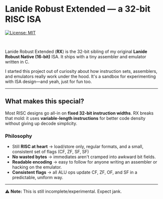 # Lanide Robust Extended — a 32-bit RISC ISA
[![License: MIT](https://img.shields.io/badge/License-MIT-red.svg)](LICENSE)

<br>

Lanide Robust Extended (**RX**) is the 32-bit sibling of my original **Lanide Robust Native (16-bit)** ISA. It ships with a tiny assembler and emulator written in C.

I started this project out of curiosity about how instruction sets, assemblers, and emulators really work under the hood. It's a sandbox for experimenting with ISA design—and yeah, just for fun too.

---

## What makes this special?
Most RISC designs go all-in on **fixed 32-bit instruction widths**. RX breaks that mold: it uses **variable-length instructions** for better code density without giving up decode simplicity.

### Philosophy
- Still **RISC at heart** → load/store only, regular formats, and a small, consistent set of flags (CF, ZF, SF, SF)
- **No wasted bytes** → immediates aren't cramped into awkward bit fields.
- **Readable encoding** → easy to follow for anyone writing an assembler or hacking on the emulator.
- **Consistent flags** → all ALU ops update CF, ZF, OF, and SF in a predictable, uniform way.

---

⚠️ **Note:** This is still incomplete/experimental. Expect jank.